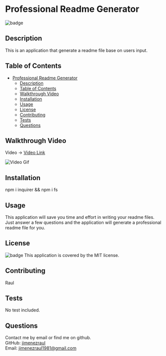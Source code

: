 # Professional Readme Generator
![badge](https://img.shields.io/badge/license-MIT-brightgreen)

## Description
This is an application that generate a readme file base on users input.

## Table of Contents
- [Professional Readme Generator](#professional-readme-generator)
  - [Description](#description)
  - [Table of Contents](#table-of-contents)
  - [Walkthrough Video](#walkthrough-video)
  - [Installation](#installation)
  - [Usage](#usage)
  - [License](#license)
  - [Contributing](#contributing)
  - [Tests](#tests)
  - [Questions](#questions)

## Walkthrough Video
Video -> [Video Link](https://drive.google.com/file/d/1tBVS27w6IN-FkBnsmj-hLytwaVcaXuHd/view)   

![Video Gif](./video/app.gif)  

## Installation
npm i inquirer && npm i fs

## Usage
This application will save you time and effort in writing your readme files. Just answer a few questions and the application will generate a professional readme file for you.

## License
![badge](https://img.shields.io/badge/license-MIT-brightgreen)
This application is covered by the MIT license.
    

## Contributing
Raul

## Tests
No test included.

## Questions
Contact me by email or find me on github.  
GitHub: [jimenezraul](https://github.com/jimenezraul)  
Email: jimenezraul1981@gmail.com
